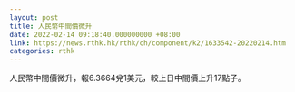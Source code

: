 ```yaml
---
layout: post
title: 人民幣中間價微升
date: 2022-02-14 09:18:40.000000000 +08:00
link: https://news.rthk.hk/rthk/ch/component/k2/1633542-20220214.htm
categories: rthk
---
```


人民幣中間價微升，報6.3664兌1美元，較上日中間價上升17點子。
